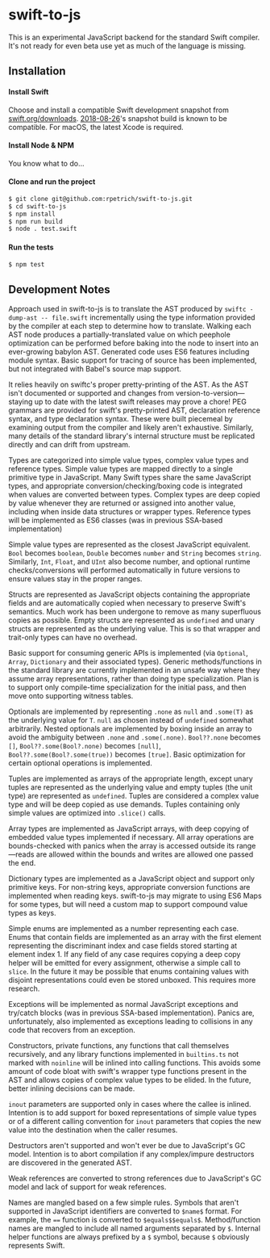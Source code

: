 swift-to-js
===========
This is an experimental JavaScript backend for the standard Swift compiler. It's not ready for even beta use yet as much of the language is missing.

Installation
------------
#### Install Swift
Choose and install a compatible Swift development snapshot from [swift.org/downloads](https://swift.org/downloads). [2018-08-26](https://swift.org/builds/development/xcode/swift-DEVELOPMENT-SNAPSHOT-2018-08-26-a/swift-DEVELOPMENT-SNAPSHOT-2018-08-26-a-osx.pkg)'s snapshot build is known to be compatible. For macOS, the latest Xcode is required.

#### Install Node & NPM
You know what to do...

#### Clone and run the project
```bash
$ git clone git@github.com:rpetrich/swift-to-js.git
$ cd swift-to-js
$ npm install
$ npm run build
$ node . test.swift
```

#### Run the tests
```bash
$ npm test
```

## Development Notes
Approach used in swift-to-js is to translate the AST produced by `swiftc -dump-ast -- file.swift` incrementally using the type information provided by the compiler at each step to determine how to translate. Walking each AST node produces a partially-translated value on which peephole optimization can be performed before baking into the node to insert into an ever-growing babylon AST. Generated code uses ES6 features including module syntax. Basic support for tracing of source has been implemented, but not integrated with Babel's source map support.

It relies heavily on swiftc's proper pretty-printing of the AST. As the AST isn't documented or supported and changes from version-to-version—staying up to date with the latest swift releases may prove a chore! PEG grammars are provided for swift's pretty-printed AST, declaration reference syntax, and type declaration syntax. These were built piecemeal by examining output from the compiler and likely aren't exhaustive. Similarly, many details of the standard library's internal structure must be replicated directly and can drift from upstream.

Types are categorized into simple value types, complex value types and reference types. Simple value types are mapped directly to a single primitive type in JavaScript. Many Swift types share the same JavaScript types, and appropriate conversion/checking/boxing code is integrated when values are converted between types. Complex types are deep copied by value whenever they are returned or assigned into another value, including when inside data structures or wrapper types. Reference types will be implemented as ES6 classes (was in previous SSA-based implementation)

Simple value types are represented as the closest JavaScript equivalent. `Bool` becomes `boolean`, `Double` becomes `number` and `String` becomes `string`. Similarly, `Int`, `Float`, and `UInt` also become number, and optional runtime checks/conversions will performed automatically in future versions to ensure values stay in the proper ranges.

Structs are represented as JavaScript objects containing the appropriate fields and are automatically copied when necessary to preserve Swift's semantics. Much work has been undergone to remove as many superfluous copies as possible. Empty structs are represented as `undefined` and unary structs are represented as the underlying value. This is so that wrapper and trait-only types can have no overhead.

Basic support for consuming generic APIs is implemented (via `Optional`, `Array`, `Dictionary` and their associated types). Generic methods/functions in the standard library are currently implemented in an unsafe way where they assume array representations, rather than doing type specialization. Plan is to support only compile-time specialization for the initial pass, and then move onto supporting witness tables.

Optionals are implemented by representing `.none` as `null` and `.some(T)` as the underlying value for `T`. `null` as chosen instead of `undefined` somewhat arbitrarily. Nested optionals are implemented by boxing inside an array to avoid the ambiguity between `.none` and `.some(.none)`. `Bool??.none` becomes `[]`, `Bool??.some(Bool?.none)` becomes `[null]`, `Bool??.some(Bool?.some(true))` becomes `[true]`. Basic optimization for certain optional operations is implemented.

Tuples are implemented as arrays of the appropriate length, except unary tuples are represented as the underlying value and empty tuples (the unit type) are represented as `undefined`. Tuples are considered a complex value type and will be deep copied as use demands. Tuples containing only simple values are optimized into `.slice()` calls.

Array types are implemented as JavaScript arrays, with deep copying of embedded value types implemented if necessary. All array operations are bounds-checked with panics when the array is accessed outside its range—reads are allowed within the bounds and writes are allowed one passed the end.

Dictionary types are implemented as a JavaScript object and support only primitive keys. For non-string keys, appropriate conversion functions are implemented when reading keys. swift-to-js may migrate to using ES6 Maps for some types, but will need a custom map to support compound value types as keys.

Simple enums are implemented as a number representing each case. Enums that contain fields are implemented as an array with the first element representing the discriminant index and case fields stored starting at element index 1. If any field of any case requires copying a deep copy helper will be emitted for every assignment, otherwise a simple call to `slice`. In the future it may be possible that enums containing values with disjoint representations could even be stored unboxed. This requires more research.

Exceptions will be implemented as normal JavaScript exceptions and try/catch blocks (was in previous SSA-based implementation). Panics are, unfortunately, also implemented as exceptions leading to collisions in any code that recovers from an exception.

Constructors, private functions, any functions that call themselves recursively, and any library functions implemented in `builtins.ts` not marked with `noinline` will be inlined into calling functions. This avoids some amount of code bloat with swift's wrapper type functions present in the AST and allows copies of complex value types to be elided. In the future, better inlining decisions can be made.

`inout` parameters are supported only in cases where the callee is inlined. Intention is to add support for boxed representations of simple value types or of a different calling convention for `inout` parameters that copies the new value into the destination when the caller resumes.

Destructors aren't supported and won't ever be due to JavaScript's GC model. Intention is to abort compilation if any complex/impure destructors are discovered in the generated AST. 

Weak references are converted to strong references due to JavaScript's GC model and lack of support for weak references.

Names are mangled based on a few simple rules. Symbols that aren't supported in JavaScript identifiers are converted to `$name$` format. For example, the `==` function is converted to `$equals$$equals$`. Method/function names are mangled to include all named arguments separated by `$`. Internal helper functions are always prefixed by a `$` symbol, because `$` obviously represents Swift.
